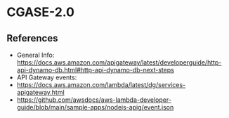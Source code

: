 # CGASE-2.0

## References

- General Info: https://docs.aws.amazon.com/apigateway/latest/developerguide/http-api-dynamo-db.html#http-api-dynamo-db-next-steps
- API Gateway events: 
-   https://docs.aws.amazon.com/lambda/latest/dg/services-apigateway.html
-   https://github.com/awsdocs/aws-lambda-developer-guide/blob/main/sample-apps/nodejs-apig/event.json
